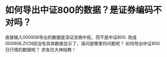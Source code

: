 # 如何导出中证800的数据？是证券编码不对吗？

直接输入000906导出的数据是深证浙商中拓，而不是中证800.
改成000906.ZICN则没有具体数据显示了，请问是哪里的问题呢？
如何导出中证800日行情的数据呢？
求各位大神指教！